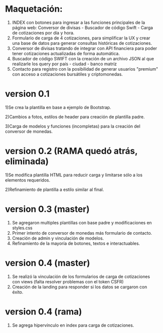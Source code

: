# Maquetación:

1) INDEX con botones para ingresar a las funciones principales de la página web: Conversor de divisas - Buscador de código Swift - Carga de cotizaciones por día y hora.
2) Formulario de carga de 4 cotizaciones, para simplificar la UX y crear una base de datos para generar consultas históricas de cotizaciones.
3) Conversor de divisas tratando de integrar con API financiera para poder tener cotizaciones actualizadas de forma automática.
4) Buscador de código SWIFT con la creación de un archivo JSON al que realizarle los query por país - ciudad - banco matríz
5) Contacto para registro con la posibilidad de generar usuarios "premium" con acceso a cotizaciones bursátiles y criptomonedas.

# version 0.1
1)Se crea la plantilla en base a ejemplo de Bootstrap.

2)Cambios a fotos, estilos de header para creación de plantilla padre.

3)Carga de modelos y funciones (incompletas) para la creación del conversor de monedas.

# version 0.2 (RAMA quedó atrás, eliminada)
1)Se modifica plantilla HTML para reducir carga y limitarse sólo a los elementos requeridos.

2)Refinamiento de plantilla a estilo similar al final.

# version 0.3 (master)
1) Se agregaron multiples plantillas con base padre y modificaciones en styles.css
2) Primer intento de conversor de monedas más formulario de contacto.
3) Creación de admin y vinculación de modelos.
4) Refinamiento de la mayoría de botones, textos e interactuables.

# version 0.4 (master)
1) Se realizó la vinculación de los formularios de carga de cotizaciones con views (falta resolver problemas con el token CSFR)
2) Creación de la landing para responder si los datos se cargaron con éxito.

# version 0.4 (rama)
1) Se agrega hipervínculo en index para carga de cotizaciones.
